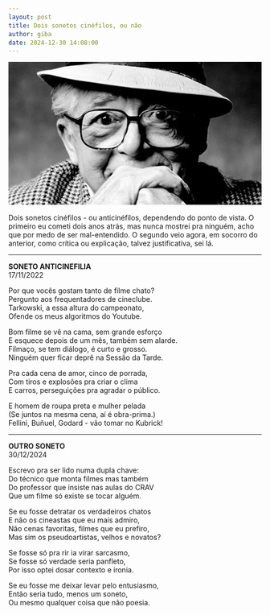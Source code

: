 ```yaml
---
layout: post
title: Dois sonetos cinéfilos, ou não
author: giba
date: 2024-12-30 14:08:00
---
```

![](/uploads/wilder.jpg)

Dois sonetos cinéfilos - ou anticinéfilos, dependendo do ponto de vista. O primeiro eu cometi dois anos atrás, mas nunca mostrei pra ninguém, acho que por medo de ser mal-entendido. O segundo veio agora, em socorro do anterior, como crítica ou explicação, talvez justificativa, sei lá.

- - -

**SONETO ANTICINEFILIA**\
17/11/2022

Por que vocês gostam tanto de filme chato?\
Pergunto aos frequentadores de cineclube.\
Tarkowski, a essa altura do campeonato,\
Ofende os meus algoritmos do Youtube.

Bom filme se vê na cama, sem grande esforço\
E esquece depois de um mês, também sem alarde.\
Filmaço, se tem diálogo, é curto e grosso.\
Ninguém quer ficar deprê na Sessão da Tarde.

Pra cada cena de amor, cinco de porrada,\
Com tiros e explosões pra criar o clima\
E carros, perseguições pra agradar o público.

E homem de roupa preta e mulher pelada\
(Se juntos na mesma cena, aí é obra-prima.)\
Fellini, Buñuel, Godard - vão tomar no Kubrick!

- - -

**OUTRO SONETO**\
30/12/2024

Escrevo pra ser lido numa dupla chave:\
Do técnico que monta filmes mas também\
Do professor que insiste nas aulas do CRAV\
Que um filme só existe se tocar alguém.

Se eu fosse detratar os verdadeiros chatos\
E não os cineastas que eu mais admiro,\
Não cenas favoritas, filmes que eu prefiro,\
Mas sim os pseudoartistas, velhos e novatos?

Se fosse só pra rir ia virar sarcasmo,\
Se fosse só verdade seria panfleto,\
Por isso optei dosar contexto e ironia.

Se eu fosse me deixar levar pelo entusiasmo,\
Então seria tudo, menos um soneto,\
Ou mesmo qualquer coisa que não poesia.
